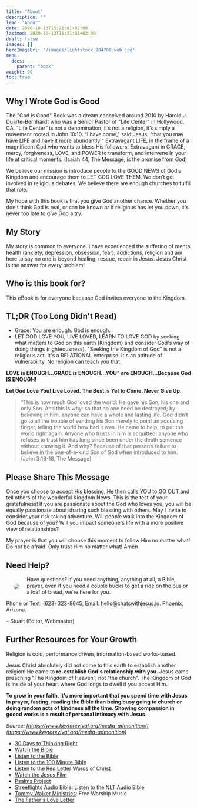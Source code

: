 ```yaml
---
title: "About"
description: ""
lead: "About"
date: 2020-10-13T15:21:01+02:00
lastmod: 2020-10-13T15:21:01+02:00
draft: false
images: []
heroImageUrl: '/images/lightstock_204780_web.jpg'
menu:
  docs:
    parent: "book"
weight: 90
toc: true
---
```


## Why I Wrote God is Good

The "God is Good" Book was a dream conceived around 2010 by Harold J. Duarte-Bernhardt who was a Senior Pastor of "Life Center" in Hollywood, CA.  “Life Center” is not a denomination, it’s not a religion, it’s simply a movement rooted in John 10:10. “I have come," said Jesus, “that you may have LIFE and have it more abundantly!" Extravagant LIFE, in the frame of a magnificent God who wants to bless His followers. Extravagant in GRACE, mercy, forgiveness, LOVE, and POWER to transform, and intervene in your life at critical moments. (Isaiah 44, The Message, is the promise from God)

We believe our mission is introduce people to the GOOD NEWS of God’s Kingdom and encourage them to LET GOD LOVE THEM. We don’t get involved in religious debates. We believe there are enough churches to fulfill that role.

My hope with this book is that you give God another chance. Whether you don't think God is real, or can be known or if religious has let you down, it's never too late to give God a try.

## My Story

My story is common to everyone. I have experienced the suffering of mental health (anxiety, depression, obsession, fear), addictions, religion and am here to say no one is beyond healing, rescue, repair in Jesus. Jesus Christ is the answer for every problem!

## Who is this book for?

This eBook is for everyone because God invites everyone to the Kingdom.

## TL;DR (Too Long Didn't Read)

* Grace: You are enough. God is enough.
* LET GOD LOVE YOU, LIVE LOVED, LEARN TO LOVE GOD by seeking what matters to God on this earth (Kingdom) and consider God's way of doing things (righteousness). "Seeking the Kingdom of God" is not a religious act. It's a RELATIONAL enterprise. It's an attitude of vulnerability. No religion can teach you that.

**LOVE is ENOUGH...GRACE is ENOUGH...YOU" are ENOUGH...Because God IS ENOUGH!**

**Let God Love You! Live Loved. The Best is Yet to Come. Never Give Up.**

> “This is how much God loved the world: He gave his Son, his one and only Son. And this is why: so that no one need be destroyed; by believing in him, anyone can have a whole and lasting life. God didn’t go to all the trouble of sending his Son merely to point an accusing finger, telling the world how bad it was. He came to help, to put the world right again. Anyone who trusts in him is acquitted; anyone who refuses to trust him has long since been under the death sentence without knowing it. And why? Because of that person’s failure to believe in the one-of-a-kind Son of God when introduced to him. (John 3:16-18, The Message)

## Please Share This Message

Once you choose to accept His blessing, He then calls YOU to GO OUT and tell others of the wonderful Kingdom News. This is the test of your gratefulness! If you are passionate about the God who loves you, you will be equally passionate about sharing such blessing with others. May I invite to consider your risk taking adventure. Will people walk into the Kingdom of God because of you? Will you impact someone's life with a more positive view of relationships?

My prayer is that you will choose this moment to follow Him no matter what! Do not be afraid! Only trust Him no matter what! Amen

## Need Help?

<img style="border-radius: 9999px;float: left;padding: 20px;" src="https://i0.wp.com/chatswithjesus.io/wp-content/uploads/2022/04/IMG_5121BWsm.jpg?resize=150%2C150&ssl=1"/>

Have questions? If you need anything, anything at all, a Bible, prayer, even if you need a couple bucks to get a ride on the bus or a loaf of bread, we’re here for you.

Phone or Text: (623) 323-8645, Email: hello@chatswithjesus.io. Phoenix, Arizona.

&ndash; Stuart (Editor, Webmaster)

<div style="clear:both;">

## Further Resources for Your Growth

Religion is cold, performance driven, information-based works-based. 

Jesus Christ absolutely did not come to this earth to establish another religion! He came to **re-establish God's relationship with you**. Jesus came preaching "The Kingdom of Heaven”; not "the church”. The Kingdom of God is inside of your heart where God longs to dwell if you accept Him.

**To grow in your faith, it's more important that you spend time with Jesus in prayer, fasting, reading the Bible than being busy going to church or doing random acts of kindness all the time. Showing compassion in goood works is a result of personal intimacy with Jesus.**

*Source: [https://www.keytorevival.org/media-admonition/](https://www.keytorevival.org/media-admonition)*


* [30 Days to Thinking Right](https://www.thefathersfriends.org/need-help-start-here)
* [Watch the Bible](https://bibleproject.com)
* [Listen to the Bible](https://dailyaudiobible.com)
* <a href="https://www-jag-media.s3.us-east-2.amazonaws.com/100_minute_bible.mp3">Listen to the 100 Minute Bible</a>
* <a href="https://www-jag-media.s3.us-east-2.amazonaws.com/red_letters_words_of_jesus_by_gary_sosbee.mp3">Listen to the Red Letter Words of Christ</a>
* [Watch the Jesus Film](https://www.jesusfilm.org/watch.html)
* <a target="_blank" href="https://www.thepsalmsproject.com/" rel="noreferrer noopener">Psalms Project</a>
* <a target="_blank" href="https://www.streetlightsbible.com/" rel="noreferrer noopener">Streetlights Audio Bible</a>: Listen to the NLT Audio Bible
* <a target="_blank" href="https://www.tommywalkerministries.org/" rel="noreferrer noopener">Tommy Walker Ministries</a>: Free Worship Music
* <a href="https://www.fathersloveletter.com/" target="_blank" rel="noreferrer noopener">The Father's Love Letter</a>
